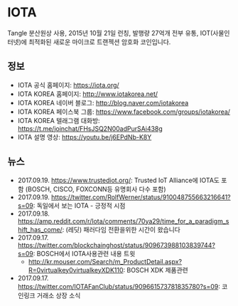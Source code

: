 # IOTA

Tangle 분산원상 사용, 2015년 10월 21일 런칭, 발행량 27억개 전부 유통, IOT(사물인터넷)에 최적화된 새로운 마이크로 트랜젝션 암호화 코인입니다.

## 정보

- IOTA 공식 홈페이지: https://iota.org/
- IOTA KOREA 홈페이지: http://www.iotakorea.net/
- IOTA KOREA 네이버 블로그: http://blog.naver.com/iotakorea
- IOTA KOREA 페이스북 그룹: https://www.facebook.com/groups/iotakorea/
- IOTA KOREA 텔래그램 대화방: https://t.me/joinchat/FHsJSQ2N00adPurSAi438g
- IOTA 설명 영상: https://youtu.be/j6EPdNb-K8Y

## 뉴스

- 2017.09.19. https://www.trustediot.org/: Trusted IoT Alliance에 IOTA도 포함 (BOSCH, CISCO, FOXCONN등 유명회사 다수 포함)
- 2017.09.19. https://twitter.com/RolfWerner/status/910048755663216641?s=09: 독일에서 보는 IOTA - 긍정적 시점
- 2017.09.18. https://amp.reddit.com/r/Iota/comments/70ya29/time_for_a_paradigm_shift_has_come/: (레딧) 패러다임 전환을위한 시간이 왔습니다
- 2017.09.17. https://twitter.com/blockchainghost/status/909673988103839744?s=09: BOSCH에서 IOTA사용관련 내용 트윗
  - http://kr.mouser.com/Search/m_ProductDetail.aspx?R=0virtualkey0virtualkeyXDK110: BOSCH XDK 제품관련
- 2017.09.17. https://twitter.com/IOTAFanClub/status/909661573781835780?s=09: 코인링크 거래소 상장 소식
